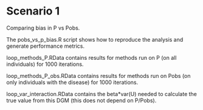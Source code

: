 # Scenario 1

Comparing bias in P vs Pobs. 

The pobs_vs_p_bias.R script shows how to reproduce the analysis and generate performance metrics.

loop_methods_P.RData contains results for methods run on P (on all individuals) for 1000 iterations.

loop_methods_P_obs.RData contains results for methods run on Pobs (on only individuals with the disease) for 1000 iterations.

loop_var_interaction.RData contains the beta*var(U) needed to calculate the true value from this DGM (this does not depend on P/Pobs).
